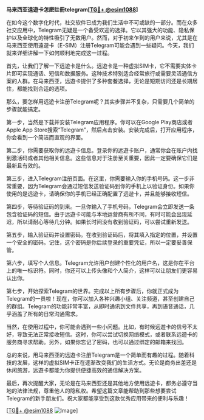 **马来西亚遠遊卡怎麽註冊telegram[[TG💪+ @esim1088](https://t.me/s/esim1088)]**

在如今这个数字化时代，社交软件已成为我们生活中不可或缺的一部分。而在众多社交应用中，Telegram无疑是一个备受欢迎的选择。它以其强大的功能、隐私保护以及全球化的特性吸引了无数用户。然而，对于初来乍到的用户来说，尤其是在马来西亚使用遠遊卡（E-SIM）注册Telegram可能会遇到一些疑问。今天，我们就来详细讲解一下如何顺利地完成这一过程。

首先，让我们了解一下远遊卡是什么。远遊卡是一种虚拟SIM卡，它不需要实体卡片即可实现通话、短信和数据服务。这种技术特别适合经常旅行或需要灵活通信方案的人群。在马来西亚，远遊卡提供了多种套餐选择，无论是短期访问还是长期居住，都能找到合适的选项。

那么，要怎样用远遊卡注册Telegram呢？其实步骤并不复杂，只需要几个简单的步骤就能搞定。

第一步，当然是下载并安装Telegram应用程序。你可以在Google Play商店或者Apple App Store搜索“Telegram”，然后点击安装。安装完成后，打开应用程序，你会看到一个简洁而直观的界面。

第二步，你需要获取你的远遊卡信息。登录你的远遊卡账户，通常你会在账户内找到激活码或者其他相关信息。这些信息对于注册至关重要，因此一定要确保它们是最新且有效的。

第三步，进入Telegram注册页面。在这里，你需要输入你的手机号码。这一步非常重要，因为Telegram会通过短信发送验证码到你的手机上以验证身份。如果你使用的是远遊卡，请确保你的手机已经正确配置了远遊卡，并且能够接收短信。

第四步，等待验证码的到来。一旦你输入了手机号码，Telegram会立即发送一条包含验证码的短信。由于远遊卡可能与本地运营商有所不同，有时可能会出现延迟，所以请耐心等待几分钟。如果长时间没有收到验证码，可以尝试重新发送。

第五步，输入验证码并设置密码。在收到验证码后，将其填入指定的位置，并设置一个安全的密码。记住，这个密码是你后续登录的重要凭证，所以一定要妥善保管。

第六步，填写个人信息。Telegram允许用户创建个性化的用户名，这是你在平台上的唯一标识符。同时，你还可以上传头像和个人简介，这样可以让朋友们更容易认出你。

第七步，开始探索Telegram的世界。完成以上所有步骤后，你就正式成为Telegram的一员啦！现在，你可以加入各种兴趣小组、关注频道，甚至创建自己的群组。Telegram的功能非常丰富，从即时通讯到文件共享，再到语音通话，几乎涵盖了所有的日常沟通需求。

当然，在使用过程中，你可能会遇到一些小问题。比如，有时候远遊卡的信号不太好，导致无法正常接收短信。这时，你可以尝试切换网络模式，或者联系远遊卡的服务商寻求帮助。另外，如果你忘记了密码，也可以通过绑定的邮箱来找回。

总的来说，用马来西亚的远遊卡注册Telegram是一个简单而有趣的过程。随着科技的发展，这样的虚拟SIM卡正在逐渐改变我们的生活方式。无论是商务出差还是休闲旅游，远遊卡都能为你提供便捷高效的通信解决方案。

最后，再次提醒大家，无论是在马来西亚还是其他地方使用远遊卡，都务必遵守当地的法律法规，尊重他人的隐私权。希望这篇文章能帮助到那些想要尝试Telegram的新手朋友们。祝大家都能享受到这款优秀应用带来的便利与乐趣！

[[TG💪+ @esim1088](https://t.me/s/esim1088) ![Image](https://i.postimg.cc/4NQfJmqS/Snipaste-2025-05-13-00-14-12.png)]